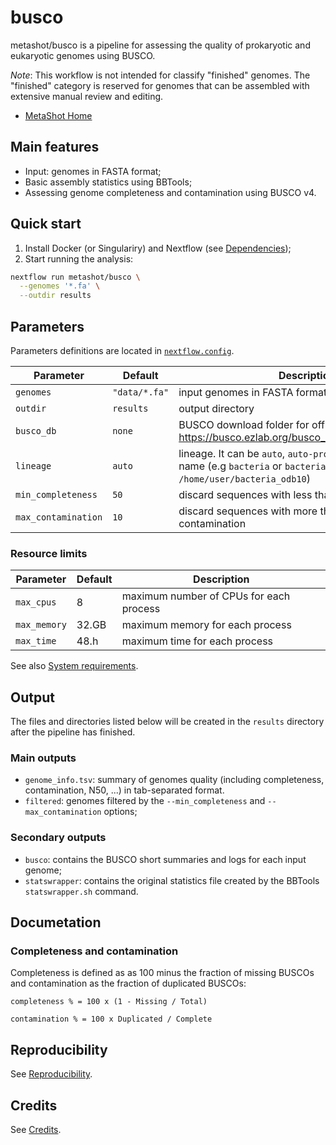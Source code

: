 # busco

metashot/busco is a pipeline for assessing the quality of prokaryotic
and eukaryotic genomes using BUSCO.

*Note*: This workflow is not intended for classify "finished" genomes.
The "finished" category is reserved for genomes that can be assembled with
extensive manual review and editing.

- [MetaShot Home](https://metashot.github.io/)

## Main features

- Input: genomes in FASTA format;
- Basic assembly statistics using BBTools;
- Assessing genome completeness and contamination using BUSCO v4.

## Quick start

1. Install Docker (or Singulariry) and Nextflow (see
   [Dependencies](https://metashot.github.io/#dependencies));
1. Start running the analysis:
   
  ```bash
  nextflow run metashot/busco \
    --genomes '*.fa' \
    --outdir results
  ```
## Parameters

Parameters definitions are located in [`nextflow.config`](nextflow.config).

| Parameter | Default | Description |
| --------- | ------- | ----------- |
| `genomes` | `"data/*.fa"` | input genomes in FASTA format |
| `outdir` | `results` | output directory |
| `busco_db` | `none` | BUSCO download folder for offline mode (see https://busco.ezlab.org/busco_userguide.html#offline) |
| `lineage` | `auto` | lineage. It can be `auto`, `auto-prok`, `auto-euk`, a dataset name (e.g `bacteria` or `bacteria_odb10`) or a path (e.g. `/home/user/bacteria_odb10`) |
| `min_completeness` | `50` | discard sequences with less than 50% completeness |
| `max_contamination` | `10` | discard sequences with more than 10% contamination |

### Resource limits

| Parameter | Default | Description |
| --------- | ------- | ----------- |
| `max_cpus` | 8 | maximum number of CPUs for each process |
| `max_memory` | 32.GB | maximum memory for each process |
| `max_time` | 48.h | maximum time for each process |

See also [System
requirements](https://metashot.github.io/#system-requirements).

## Output
The files and directories listed below will be created in the `results`
directory after the pipeline has finished.

### Main outputs
- `genome_info.tsv`: summary of genomes quality (including completeness,
  contamination, N50, ...) in tab-separated format.
- `filtered`: genomes filtered by the `--min_completeness` and
  `--max_contamination` options; 

### Secondary outputs
- `busco`: contains the BUSCO short summaries and logs for each input genome;
- `statswrapper`: contains the original statistics file created by the
  BBTools `statswrapper.sh` command.

## Documetation

### Completeness and contamination
Completeness is defined as as 100 minus the fraction of missing BUSCOs and
contamination as the fraction of duplicated BUSCOs:

  ```
  completeness % = 100 x (1 - Missing / Total)

  contamination % = 100 x Duplicated / Complete
  ```

## Reproducibility
See [Reproducibility](https://metashot.github.io/#reproducibility).

## Credits
See [Credits](https://metashot.github.io/#credits).
